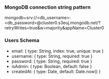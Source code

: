 ### MongoDB connection string pattern
mongodb+srv://<db_username>:<db_password>@cluster0.s3euj.mongodb.net/<dbname>?retryWrites=true&w=majority&appName=Cluster0


### Users Schema
- email: { type: String, index: true, unique: true }
- username: { type: String, required: true }
- password: { type: String, required: true }
- isAdmin: { type: Boolean, default: false }
- createdAt: { type: Date, default: Date.now() }